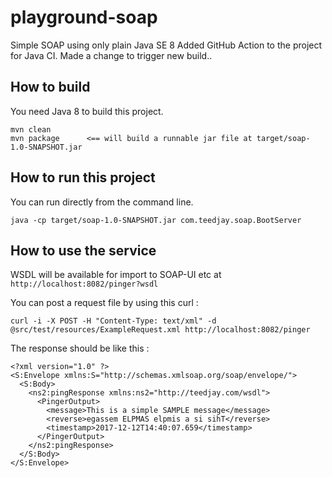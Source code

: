 # playground-soap
Simple SOAP using only plain Java SE 8
Added GitHub Action to the project for Java CI.
Made a change to trigger new build..


## How to build
You need Java 8 to build this project.
```
mvn clean
mvn package      <== will build a runnable jar file at target/soap-1.0-SNAPSHOT.jar
```

## How to run this project
You can run directly from the command line.
```
java -cp target/soap-1.0-SNAPSHOT.jar com.teedjay.soap.BootServer
```

## How to use the service
WSDL will be available for import to SOAP-UI etc at `http://localhost:8082/pinger?wsdl`

You can post a request file by using this curl :
```
curl -i -X POST -H "Content-Type: text/xml" -d @src/test/resources/ExampleRequest.xml http://localhost:8082/pinger
```

The response should be like this :
```
<?xml version="1.0" ?>
<S:Envelope xmlns:S="http://schemas.xmlsoap.org/soap/envelope/">
  <S:Body>
    <ns2:pingResponse xmlns:ns2="http://teedjay.com/wsdl">
      <PingerOutput>
        <message>This is a simple SAMPLE message</message>
        <reverse>egassem ELPMAS elpmis a si sihT</reverse>
        <timestamp>2017-12-12T14:40:07.659</timestamp>
      </PingerOutput>
    </ns2:pingResponse>
  </S:Body>
</S:Envelope>
```

